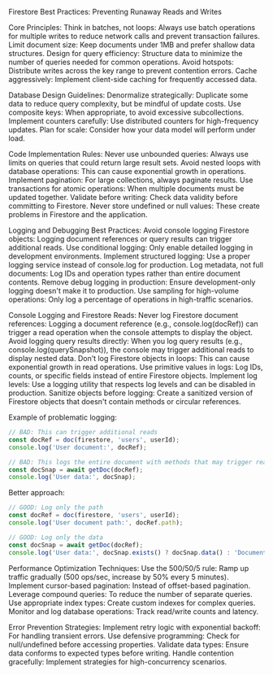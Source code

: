 Firestore Best Practices: Preventing Runaway Reads and Writes

Core Principles:
Think in batches, not loops: Always use batch operations for multiple writes to reduce network calls and prevent transaction failures.
Limit document size: Keep documents under 1MB and prefer shallow data structures.
Design for query efficiency: Structure data to minimize the number of queries needed for common operations.
Avoid hotspots: Distribute writes across the key range to prevent contention errors.
Cache aggressively: Implement client-side caching for frequently accessed data.

Database Design Guidelines:
Denormalize strategically: Duplicate some data to reduce query complexity, but be mindful of update costs.
Use composite keys: When appropriate, to avoid excessive subcollections.
Implement counters carefully: Use distributed counters for high-frequency updates.
Plan for scale: Consider how your data model will perform under load.

Code Implementation Rules:
Never use unbounded queries: Always use limits on queries that could return large result sets.
Avoid nested loops with database operations: This can cause exponential growth in operations.
Implement pagination: For large collections, always paginate results.
Use transactions for atomic operations: When multiple documents must be updated together.
Validate before writing: Check data validity before committing to Firestore.
Never store undefined or null values: These create problems in Firestore and the application.

Logging and Debugging Best Practices:
Avoid console logging Firestore objects: Logging document references or query results can trigger additional reads.
Use conditional logging: Only enable detailed logging in development environments.
Implement structured logging: Use a proper logging service instead of console.log for production.
Log metadata, not full documents: Log IDs and operation types rather than entire document contents.
Remove debug logging in production: Ensure development-only logging doesn't make it to production.
Use sampling for high-volume operations: Only log a percentage of operations in high-traffic scenarios.

Console Logging and Firestore Reads:
Never log Firestore document references: Logging a document reference (e.g., console.log(docRef)) can trigger a read operation when the console attempts to display the object.
Avoid logging query results directly: When you log query results (e.g., console.log(querySnapshot)), the console may trigger additional reads to display nested data.
Don't log Firestore objects in loops: This can cause exponential growth in read operations.
Use primitive values in logs: Log IDs, counts, or specific fields instead of entire Firestore objects.
Implement log levels: Use a logging utility that respects log levels and can be disabled in production.
Sanitize objects before logging: Create a sanitized version of Firestore objects that doesn't contain methods or circular references.

Example of problematic logging:
```javascript
// BAD: This can trigger additional reads
const docRef = doc(firestore, 'users', userId);
console.log('User document:', docRef);

// BAD: This logs the entire document with methods that may trigger reads
const docSnap = await getDoc(docRef);
console.log('User data:', docSnap);
```

Better approach:
```javascript
// GOOD: Log only the path
const docRef = doc(firestore, 'users', userId);
console.log('User document path:', docRef.path);

// GOOD: Log only the data
const docSnap = await getDoc(docRef);
console.log('User data:', docSnap.exists() ? docSnap.data() : 'Document not found');
```

Performance Optimization Techniques:
Use the 500/50/5 rule: Ramp up traffic gradually (500 ops/sec, increase by 50% every 5 minutes).
Implement cursor-based pagination: Instead of offset-based pagination.
Leverage compound queries: To reduce the number of separate queries.
Use appropriate index types: Create custom indexes for complex queries.
Monitor and log database operations: Track read/write counts and latency. 

Error Prevention Strategies:
Implement retry logic with exponential backoff: For handling transient errors.
Use defensive programming: Check for null/undefined before accessing properties.
Validate data types: Ensure data conforms to expected types before writing.
Handle contention gracefully: Implement strategies for high-concurrency scenarios.
